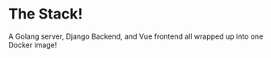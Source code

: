 # The Stack!

A Golang server, Django Backend, and Vue frontend all wrapped up into one Docker image!
